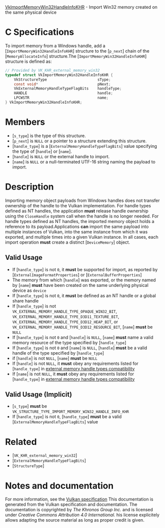 [VkImportMemoryWin32HandleInfoKHR](https://www.khronos.org/registry/vulkan/specs/1.3-extensions/man/html/VkImportMemoryWin32HandleInfoKHR.html) - Import Win32 memory created on the same physical device

# C Specifications
To import memory from a Windows handle, add a
[`ImportMemoryWin32HandleInfoKHR`] structure to the [`p_next`] chain of
the [`MemoryAllocateInfo`] structure.The [`ImportMemoryWin32HandleInfoKHR`] structure is defined as:
```c
// Provided by VK_KHR_external_memory_win32
typedef struct VkImportMemoryWin32HandleInfoKHR {
    VkStructureType                       sType;
    const void*                           pNext;
    VkExternalMemoryHandleTypeFlagBits    handleType;
    HANDLE                                handle;
    LPCWSTR                               name;
} VkImportMemoryWin32HandleInfoKHR;
```

# Members
- [`s_type`] is the type of this structure.
- [`p_next`] is `NULL` or a pointer to a structure extending this structure.
- [`handle_type`] is a [`ExternalMemoryHandleTypeFlagBits`] value specifying the type of [`handle`] or [`name`].
- [`handle`] is `NULL` or the external handle to import.
- [`name`] is `NULL` or a null-terminated UTF-16 string naming the payload to import.

# Description
Importing memory object payloads from Windows handles does not transfer
ownership of the handle to the Vulkan implementation.
For handle types defined as NT handles, the application  **must**  release handle
ownership using the `CloseHandle` system call when the handle is no
longer needed.
For handle types defined as NT handles, the imported memory object holds a
reference to its payload.Applications  **can**  import the same payload into multiple instances of Vulkan,
into the same instance from which it was exported, and multiple times into a
given Vulkan instance.
In all cases, each import operation  **must**  create a distinct
[`DeviceMemory`] object.
## Valid Usage
-    If [`handle_type`] is not `0`, it  **must**  be supported for import, as reported by [`ExternalImageFormatProperties`] or [`ExternalBufferProperties`]
-    The memory from which [`handle`] was exported, or the memory named by [`name`] **must**  have been created on the same underlying physical device as `device`
-    If [`handle_type`] is not `0`, it  **must**  be defined as an NT handle or a global share handle
-    If [`handle_type`] is not `VK_EXTERNAL_MEMORY_HANDLE_TYPE_OPAQUE_WIN32_BIT`, `VK_EXTERNAL_MEMORY_HANDLE_TYPE_D3D11_TEXTURE_BIT`, `VK_EXTERNAL_MEMORY_HANDLE_TYPE_D3D12_HEAP_BIT`, or `VK_EXTERNAL_MEMORY_HANDLE_TYPE_D3D12_RESOURCE_BIT`, [`name`] **must**  be `NULL`
-    If [`handle_type`] is not `0` and [`handle`] is `NULL`, [`name`] **must**  name a valid memory resource of the type specified by [`handle_type`]
-    If [`handle_type`] is not `0` and [`name`] is `NULL`, [`handle`] **must**  be a valid handle of the type specified by [`handle_type`]
-    if [`handle`] is not `NULL`, [`name`] **must**  be `NULL`
-    If [`handle`] is not `NULL`, it  **must**  obey any requirements listed for [`handle_type`] in [external memory handle types compatibility](https://www.khronos.org/registry/vulkan/specs/1.3-extensions/html/vkspec.html#external-memory-handle-types-compatibility)
-    If [`name`] is not `NULL`, it  **must**  obey any requirements listed for [`handle_type`] in [external memory handle types compatibility](https://www.khronos.org/registry/vulkan/specs/1.3-extensions/html/vkspec.html#external-memory-handle-types-compatibility)

## Valid Usage (Implicit)
-  [`s_type`] **must**  be `VK_STRUCTURE_TYPE_IMPORT_MEMORY_WIN32_HANDLE_INFO_KHR`
-    If [`handle_type`] is not `0`, [`handle_type`] **must**  be a valid [`ExternalMemoryHandleTypeFlagBits`] value

# Related
- [`VK_KHR_external_memory_win32`]
- [`ExternalMemoryHandleTypeFlagBits`]
- [`StructureType`]

# Notes and documentation
For more information, see the [Vulkan specification](https://www.khronos.org/registry/vulkan/specs/1.3-extensions/html/vkspec.html)
This documentation is generated from the Vulkan specification and documentation.
The documentation is copyrighted by *The Khronos Group Inc.* and is licensed under *Creative Commons Attribution 4.0 International*.
his license explicitely allows adapting the source material as long as proper credit is given.
        